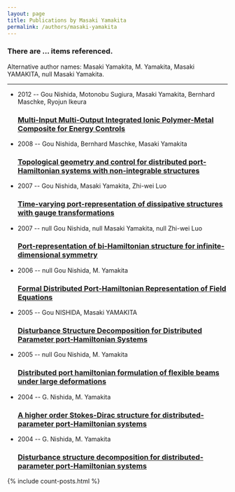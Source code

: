 ```yaml
---
layout: page
title: Publications by Masaki Yamakita
permalink: /authors/masaki-yamakita
---
```


<h3 id="number-posts">There are ... items referenced.</h3>
<p id='info-authors'>Alternative author names: Masaki Yamakita, M. Yamakita, Masaki YAMAKITA, null Masaki Yamakita.</p>
<hr />
<ul class="post-list">
<li><span class='post-meta'>2012 -- Gou Nishida, Motonobu Sugiura, Masaki Yamakita, Bernhard Maschke, Ryojun Ikeura</span><h3><a class='post-link' href="{{ site.baseurl }}/multi-input-multi-output-integrated-ionic-polymer-metal-composite-for-energy-controls">Multi-Input Multi-Output Integrated Ionic Polymer-Metal Composite for Energy Controls</a></h3></li>
<li><span class='post-meta'>2008 -- Gou Nishida, Bernhard Maschke, Masaki Yamakita</span><h3><a class='post-link' href="{{ site.baseurl }}/topological-geometry-and-control-for-distributed-port-hamiltonian-systems-with-non-integrable-structures">Topological geometry and control for distributed port-Hamiltonian systems with non-integrable structures</a></h3></li>
<li><span class='post-meta'>2007 -- Gou Nishida, Masaki Yamakita, Zhi-wei Luo</span><h3><a class='post-link' href="{{ site.baseurl }}/time-varying-port-representation-of-dissipative-structures-with-gauge-transformations">Time-varying port-representation of dissipative structures with gauge transformations</a></h3></li>
<li><span class='post-meta'>2007 -- null Gou Nishida, null Masaki Yamakita, null Zhi-wei Luo</span><h3><a class='post-link' href="{{ site.baseurl }}/port-representation-of-bi-hamiltonian-structure-for-infinite-dimensional-symmetry">Port-representation of bi-Hamiltonian structure for infinite-dimensional symmetry</a></h3></li>
<li><span class='post-meta'>2006 -- null Gou Nishida, M. Yamakita</span><h3><a class='post-link' href="{{ site.baseurl }}/formal-distributed-port-hamiltonian-representation-of-field-equations">Formal Distributed Port-Hamiltonian Representation of Field Equations</a></h3></li>
<li><span class='post-meta'>2005 -- Gou NISHIDA, Masaki YAMAKITA</span><h3><a class='post-link' href="{{ site.baseurl }}/disturbance-structure-decomposition-for-distributed-parameter-port-hamiltonian-systems0">Disturbance Structure Decomposition for Distributed Parameter port-Hamiltonian Systems</a></h3></li>
<li><span class='post-meta'>2005 -- null Gou Nishida, M. Yamakita</span><h3><a class='post-link' href="{{ site.baseurl }}/distributed-port-hamiltonian-formulation-of-flexible-beams-under-large-deformations">Distributed port hamiltonian formulation of flexible beams under large deformations</a></h3></li>
<li><span class='post-meta'>2004 -- G. Nishida, M. Yamakita</span><h3><a class='post-link' href="{{ site.baseurl }}/a-higher-order-stokes-dirac-structure-for-distributed-parameter-port-hamiltonian-systems">A higher order Stokes-Dirac structure for distributed-parameter port-Hamiltonian systems</a></h3></li>
<li><span class='post-meta'>2004 -- G. Nishida, M. Yamakita</span><h3><a class='post-link' href="{{ site.baseurl }}/disturbance-structure-decomposition-for-distributed-parameter-port-hamiltonian-systems">Disturbance structure decomposition for distributed-parameter port-Hamiltonian systems</a></h3></li>

</ul>
{% include count-posts.html %}
